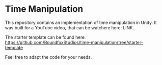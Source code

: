 # Time Manipulation

This repository contains an implementation of time manipulation in Unity. It was built for a YouTube video, that can be watchere here: LINK.

The starter template can be found here: https://github.com/BoundfoxStudios/time-manipulation/tree/starter-template

Feel free to adapt the code for your needs.
